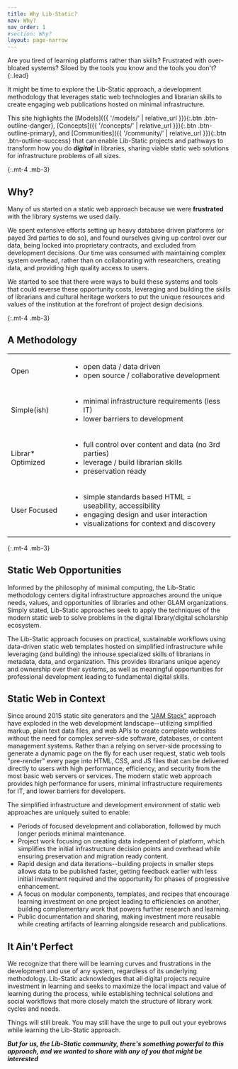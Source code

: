 ```yaml
---
title: Why Lib-Static?
nav: Why?
nav_order: 1
#section: Why?
layout: page-narrow
---
```


Are you tired of learning platforms rather than skills? 
Frustrated with over-bloated systems? 
Siloed by the tools you know and the tools you don't?
{:.lead}

It might be time to explore the Lib-Static approach, a development methodology that leverages static web technologies and librarian skills to create engaging web publications hosted on minimal infrastructure.

This site highlights the [Models]({{ '/models/' | relative_url }}){:.btn .btn-outline-danger}, [Concepts]({{ '/concepts/' | relative_url }}){:.btn .btn-outline-primary}, and [Communities]({{ '/community/' | relative_url }}){:.btn .btn-outline-success} that can enable Lib-Static projects and pathways to transform how you do **_digital_** in libraries, sharing viable static web solutions for infrastructure problems of all sizes.

{:.mt-4 .mb-3}
## Why?

Many of us started on a static web approach because we were **frustrated** with the library systems we used daily.

We spent extensive efforts setting up heavy database driven platforms (or payed 3rd parties to do so), and found ourselves giving up control over our data, being locked into proprietary contracts, and excluded from development decisions.
Our time was consumed with maintaining complex system overhead, rather than on collaborating with researchers, creating data, and providing high quality access to users.

We started to see that there were ways to build these systems and tools that could reverse these opportunity costs, leveraging and building the skills of librarians and cultural heritage workers to put the unique resources and values of the institution at the forefront of project design decisions. 

{:.mt-4 .mb-3}
## A Methodology


<table class="table table-bordered align-middle border-primary my-5">
    <tr>
        <td class="text-center h4">Open</td>
        <td><ul class="my-2">
            <li>open data / data driven</li>
            <li>open source / collaborative development</li>
        </ul></td>
    </tr>
    <tr>
        <td class="text-center h4">Simple(ish)</td>
        <td><ul class="my-2">
            <li>minimal infrastructure requirements (less IT)</li>
            <li>lower barriers to development</li>
        </ul></td>
    </tr>
    <tr>
        <td class="text-center h4">Librar* Optimized</td>
        <td><ul class="my-2">
            <li>full control over content and data (no 3rd parties)</li>
            <li>leverage / build librarian skills</li>
            <li>preservation ready</li>
        </ul></td>
    </tr>
    <tr>
        <td class="text-center h4">User Focused</td>
        <td><ul class="my-2">
            <li>simple standards based HTML = useability, accessibility</li>
            <li>engaging design and user interaction</li>
            <li>visualizations for context and discovery</li>
        </ul></td>
    </tr>
</table>

{:.mt-4 .mb-3}
## Static Web Opportunities
Informed by the philosophy of minimal computing, the Lib-Static methodology centers digital infrastructure approaches around the unique needs, values, and opportunities of libraries and other GLAM organizations.
Simply stated, Lib-Static approaches seek to apply the techniques of the modern static web to solve problems in the digital library/digital scholarship ecosystem. 

The Lib-Static approach focuses on practical, sustainable workflows using data-driven static web templates hosted on simplified infrastructure while leveraging (and building) the inhouse specialized skills of librarians in metadata, data, and organization. This provides librarians unique agency and ownership over their systems, as well as meaningful opportunities for professional development leading to fundamental digital skills. 

## Static Web in Context

Since around 2015 static site generators and the ["JAM Stack"](https://jamstack.wtf/) approach have exploded in the web development landscape--utilizing simplified markup, plain text data files, and web APIs to create complete websites without the need for complex server-side software, databases, or content management systems. Rather than a relying on server-side processing to generate a dynamic page on the fly for each user request, static web tools "pre-render" every page into HTML, CSS, and JS files that can be delivered directly to users with high performance, efficiency, and security from the most basic web servers or services. 
The modern static web approach provides high performance for users, minimal infrastructure requirements for IT, and lower barriers for developers. 

The simplified infrastructure and development environment of static web approaches are uniquely suited to enable:

- Periods of focused development and collaboration, followed by much longer periods minimal maintenance.
- Project work focusing on creating data independent of platform, which simplifies the initial infrastructure decision points and overhead while ensuring preservation and migration ready content.
- Rapid design and data iterations--building projects in smaller steps allows data to be published faster, getting feedback earlier with less initial investment required and the opportunity for phases of progressive enhancement.
- A focus on modular components, templates, and recipes that encourage learning investment on one project leading to efficiencies on another, building complementary work that powers further research and learning.
- Public documentation and sharing, making investment more reusable while creating artifacts of learning alongside research and publications.

## It Ain't Perfect

We recognize that there will be learning curves and frustrations in the development and use of any system, regardless of its underlying methodology. 
Lib-Static acknowledges that all digital projects require investment in learning and seeks to maximize the local impact and value of learning during the process, while establishing technical solutions and social workflows that more closely match the structure of library work cycles and needs. 

Things will still break. You may still have the urge to pull out your eyebrows while learning the Lib-Static approach. 

***But for us, the Lib-Static community, there's something powerful to this approach, and we wanted to share with any of you that might be interested***
